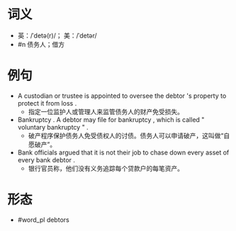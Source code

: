 # 词义
- 英：/ˈdetə(r)/； 美：/ˈdetər/
- #n 债务人；借方
# 例句
- A custodian or trustee is appointed to oversee the debtor 's property to protect it from loss .
	- 指定一位监护人或管理人来监管债务人的财产免受损失。
- Bankruptcy . A debtor may file for bankruptcy , which is called " voluntary bankruptcy " .
	- 破产程序保护债务人免受债权人的讨债。债务人可以申请破产，这叫做“自愿破产”。
- Bank officials argued that it is not their job to chase down every asset of every bank debtor .
	- 银行官员称，他们没有义务追踪每个贷款户的每笔资产。
# 形态
- #word_pl debtors
